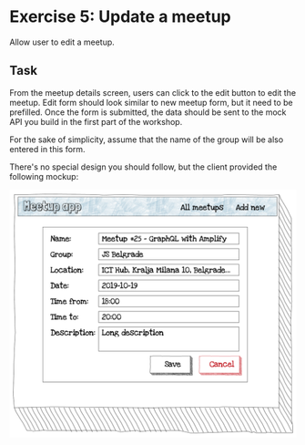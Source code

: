 # Exercise 5: Update a meetup

Allow user to edit a meetup.

## Task

From the meetup details screen, users can click to the edit button to edit the meetup. Edit form should look similar to new meetup form, but it need to be prefilled. Once the form is submitted, the data should be sent to the mock API you build in the first part of the workshop.

For the sake of simplicity, assume that the name of the group will be also entered in this form.

There's no special design you should follow, but the client provided the following mockup:

![](../images/react-edit-meetup.png)
